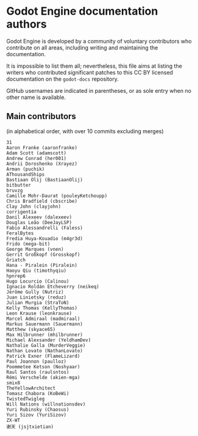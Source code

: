 # Godot Engine documentation authors

Godot Engine is developed by a community of voluntary contributors who
contribute on all areas, including writing and maintaining the documentation.

It is impossible to list them all; nevertheless, this file aims at listing
the writers who contributed significant patches to this CC BY licensed
documentation on the `godot-docs` repository.

GitHub usernames are indicated in parentheses, or as sole entry when no other
name is available.

## Main contributors

(in alphabetical order, with over 10 commits excluding merges)

    31
    Aaron Franke (aaronfranke)
    Adam Scott (adamscott)
    Andrew Conrad (her001)
    Andrii Doroshenko (Xrayez)
    Arman (puchik)
    AThousandShips
    Bastiaan Olij (BastiaanOlij)
    bitbutter
    bruvzg
    Camille Mohr-Daurat (pouleyKetchoupp)
    Chris Bradfield (cbscribe)
    Clay John (clayjohn)
    corrigentia
    Danil Alexeev (dalexeev)
    Douglas Leão (DeeJayLSP)
    Fabio Alessandrelli (Faless)
    FeralBytes
    Fredia Huya-Kouadio (m4gr3d)
    Frido (mega-bit)
    George Marques (vnen)
    Gerrit Großkopf (Grosskopf)
    Griatch
    Hana - Piralein (Piralein)
    Haoyu Qiu (timothyqiu)
    hpnrep6
    Hugo Locurcio (Calinou)
    Ignacio Roldán Etcheverry (neikeq)
    Jérôme Gully (Nutriz)
    Juan Linietsky (reduz)
    Julian Murgia (StraToN)
    Kelly Thomas (KellyThomas)
    Leon Krause (leonkrause)
    Marcel Admiraal (madmiraal)
    Markus Sauermann (Sauermann)
    Matthew (skyace65)
    Max Hilbrunner (mhilbrunner)
    Michael Alexsander (YeldhamDev)
    Nathalie Galla (MurderVeggie)
    Nathan Lovato (NathanLovato)
    Patrick Exner (FlameLizard)
    Paul Joannon (paulloz)
    Poommetee Ketson (Noshyaar)
    Raul Santos (raulsntos)
    Rémi Verschelde (akien-mga)
    smix8
    TheYellowArchitect
    Tomasz Chabora (KoBeWi)
    TwistedTwigleg
    Will Nations (willnationsdev)
    Yuri Rubinsky (Chaosus)
    Yuri Sizov (YuriSizov)
    ZX-WT
    谢天 (jsjtxietian)
